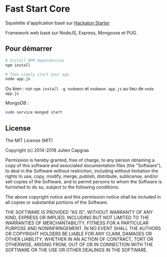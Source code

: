 Fast Start Core
=======================

Squelette d'application basé sur [Hackaton Starter](https://github.com/sahat/hackathon-starter)

Framework web basé sur NodeJS, Express, Mongoose et PUG.

Pour démarrer
-------
```bash
# Install NPM dependencies
npm install

# Then simply start your app
node app.js
```

Ou bien :
run `npm install -g nodemon` et `nodemon app.js` au lieu de `node app.js`

MongoDB :
```bash
sudo service mongod start
```

License
-------

The MIT License (MIT)

Copyright (c) 2014-2018 Julien Capgras

Permission is hereby granted, free of charge, to any person obtaining a copy of this software and associated documentation files (the "Software"), to deal in the Software without restriction, including without limitation the rights to use, copy, modify, merge, publish, distribute, sublicense, and/or sell copies of the Software, and to permit persons to whom the Software is furnished to do so, subject to the following conditions:

The above copyright notice and this permission notice shall be included in all copies or substantial portions of the Software.

THE SOFTWARE IS PROVIDED "AS IS", WITHOUT WARRANTY OF ANY KIND, EXPRESS OR IMPLIED, INCLUDING BUT NOT LIMITED TO THE WARRANTIES OF MERCHANTABILITY, FITNESS FOR A PARTICULAR PURPOSE AND NONINFRINGEMENT. IN NO EVENT SHALL THE AUTHORS OR COPYRIGHT HOLDERS BE LIABLE FOR ANY CLAIM, DAMAGES OR OTHER LIABILITY, WHETHER IN AN ACTION OF CONTRACT, TORT OR OTHERWISE, ARISING FROM, OUT OF OR IN CONNECTION WITH THE SOFTWARE OR THE USE OR OTHER DEALINGS IN THE SOFTWARE.
